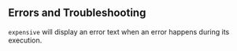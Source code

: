 
## Errors and Troubleshooting

`expensive` will display an error text when an error happens during its execution.

